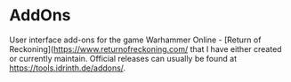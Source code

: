 # AddOns

User interface add-ons for the game Warhammer Online - [Return of Reckoning](https://www.returnofreckoning.com/ that I have either created or currently maintain. Official releases can usually be found at https://tools.idrinth.de/addons/.